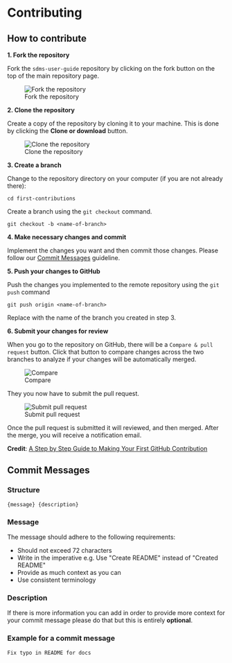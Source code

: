 # Contributing

## How to contribute

**1. Fork the repository**
   
Fork the `sdms-user-guide` repository by clicking on the fork button on the top of the main repository page.

<figure>
    <img class="github-screenshot center" src="_img/inline/github-fork-repo.png" alt="Fork the repository">
    <figcaption>Fork the repository</figcaption>
</figure>

**2. Clone the repository**
   
Create a copy of the repository by cloning it to your machine. This is done by clicking the **Clone or download** button.

<figure>
    <img class="github-screenshot center" src="_img/inline/github-clone-repo.png" alt="Clone the repository">
    <figcaption>Clone the repository</figcaption>
</figure>

**3. Create a branch**
   
Change to the repository directory on your computer (if you are not already there):

 ```
 cd first-contributions
 ```

Create a branch using the `git checkout` command.
 
 ```
 git checkout -b <name-of-branch>
 ```

**4. Make necessary changes and commit**
   
Implement the changes you want and then commit those changes. Please follow our [Commit Messages](#commit-messages) guideline.
   
**5. Push your changes to GitHub**
   
Push the changes you implemented to the remote repository using the `git push` command

```
git push origin <name-of-branch>
```

Replace <name-of-branch> with the name of the branch you created in step 3.

**6. Submit your changes for review**
   
When you go to the repository on GitHub, there will be a `Compare & pull request` button. Click that button to compare changes across the two branches to analyze if your changes will be automatically merged. 

<figure>
    <img class="github-screenshot center" src="_img/inline/github-compare-and-pull-request.png" alt="Compare">
    <figcaption>Compare</figcaption>
</figure>

They you now have to submit the pull request.

<figure>
    <img class="github-screenshot center" src="_img/inline/github-submit-pull-request.png" alt="Submit pull request">
    <figcaption>Submit pull request</figcaption>
</figure>

Once the pull request is submitted it will reviewed, and then merged. After the merge, you will receive a notification email.

**Credit**: [A Step by Step Guide to Making Your First GitHub Contribution](https://codeburst.io/a-step-by-step-guide-to-making-your-first-github-contribution-5302260a2940)

## Commit Messages

### Structure

```
{message} {description}
``` 
### Message

The message should adhere to the following requirements:
- Should not exceed 72 characters
- Write in the imperative e.g. Use "Create README" instead of "Created README"
- Provide as much context as you can
- Use consistent terminology
  
### Description

If there is more information you can add in order to provide more context for your commit message please do that but this is entirely **optional**.

### Example for a commit message

`Fix typo in README for docs`